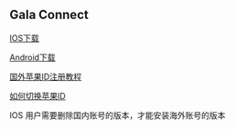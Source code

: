 ## Gala Connect
[IOS下载](https://itunes.apple.com/us/app/gala-connect/id1275406021?ls=1&mt=8)

[Android下载](https://github.com/galaconnect/android/raw/master/app.apk)

[国外苹果ID注册教程](https://wangejiba.com/342.html)

[如何切换苹果ID](https://wangejiba.com/486.html)

IOS 用户需要删除国内账号的版本，才能安装海外账号的版本
   

